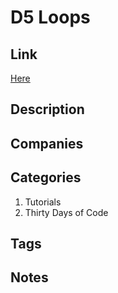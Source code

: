 # D5 Loops

## Link

[Here](https://www.hackerrank.com/challenges/30-loops)

## Description

## Companies

## Categories

1. Tutorials
1. Thirty Days of Code

## Tags

## Notes